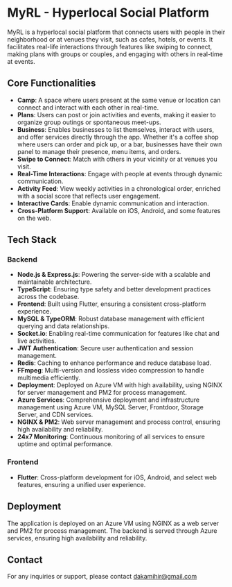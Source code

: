 # MyRL - Hyperlocal Social Platform

MyRL is a hyperlocal social platform that connects users with people in their neighborhood or at venues they visit, such as cafes, hotels, or events. It facilitates real-life interactions through features like swiping to connect, making plans with groups or couples, and engaging with others in real-time at events.

## Core Functionalities

- **Camp**: A space where users present at the same venue or location can connect and interact with each other in real-time.
- **Plans**: Users can post or join activities and events, making it easier to organize group outings or spontaneous meet-ups.
- **Business**: Enables businesses to list themselves, interact with users, and offer services directly through the app. Whether it's a coffee shop where users can order and pick up, or a bar, businesses have their own panel to manage their presence, menu items, and orders.
- **Swipe to Connect**: Match with others in your vicinity or at venues you visit.
- **Real-Time Interactions**: Engage with people at events through dynamic communication.
- **Activity Feed**: View weekly activities in a chronological order, enriched with a social score that reflects user engagement.
- **Interactive Cards**: Enable dynamic communication and interaction.
- **Cross-Platform Support**: Available on iOS, Android, and some features on the web.


## Tech Stack

### Backend

- **Node.js & Express.js**: Powering the server-side with a scalable and maintainable architecture.
- **TypeScript**: Ensuring type safety and better development practices across the codebase.
- **Frontend**: Built using Flutter, ensuring a consistent cross-platform experience.
- **MySQL & TypeORM**: Robust database management with efficient querying and data relationships.
- **Socket.io**: Enabling real-time communication for features like chat and live activities.
- **JWT Authentication**: Secure user authentication and session management.
- **Redis**: Caching to enhance performance and reduce database load.
- **FFmpeg**: Multi-version and lossless video compression to handle multimedia efficiently.
- **Deployment**: Deployed on Azure VM with high availability, using NGINX for server management and PM2 for process management.
- **Azure Services**: Comprehensive deployment and infrastructure management using Azure VM, MySQL Server, Frontdoor, Storage Server, and CDN services.
- **NGINX & PM2**: Web server management and process control, ensuring high availability and reliability.
- **24x7 Monitoring**: Continuous monitoring of all services to ensure uptime and optimal performance.

### Frontend

- **Flutter**: Cross-platform development for iOS, Android, and select web features, ensuring a unified user experience.


## Deployment
The application is deployed on an Azure VM using NGINX as a web server and PM2 for process management. The backend is served through Azure services, ensuring high availability and reliability.

## Contact
For any inquiries or support, please contact dakamihir@gmail.com


